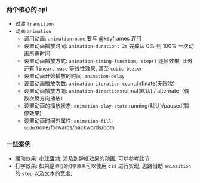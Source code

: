 ### 两个核心的 api

* 过渡 `transition`
* 动画 `animation`
  * 调用动画: `animation:name` 要与 @keyframes 连用
  * 设置动画播放时间: `animation-duration: 2s`   完成从 0% 到 100% 一次动画所需时间
  * 设置动画播放方式: `animation-timing-function`。`step()` 逐帧效果; 此外还有 `linear`、`ease` 等线性效果, 甚至 `cubic-bezier`
  * 设置动画开始播放的时间: `animation-delay`
  * 设置动画播放次数: `animation-iteration-count`:infinate(无限次)
  * 设置动画播放方向: `animation-direction`:normal(默认) / alternate（偶数次反方向播放）
  * 设置动画的播放状态: `animation-play-state`:running(默认)/paused(暂停效果)
  * 设置动画时间外属性: `animation-fill-mode`:none/forwards/backwords/both

### 一些案例

* 缓动效果: [小球落地](https://codepen.io/MuYunyun/pen/EMmNZN): 涉及到弹框效果的动画, 可以参考此节;
* 打字效果: 如果是`单行的打字效果`可以使用 css 进行实现, 思路借助 `animaition` 的 `step` 以及文本的宽度;
